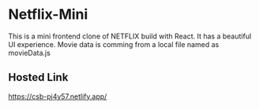 
# Netflix-Mini

This is a mini frontend clone of NETFLIX build with React. It has a beautiful UI experience. Movie data is comming from a local file named as movieData.js

## Hosted Link

https://csb-pj4y57.netlify.app/


